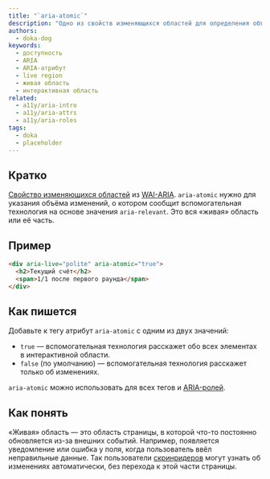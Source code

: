 ```yaml
---
title: "`aria-atomic`"
description: "Одно из свойств изменяющихся областей для определения объёма изменений, о которых расскажет скринридер."
authors:
  - doka-dog
keywords:
  - доступность
  - ARIA
  - ARIA-атрибут
  - live region
  - живая область
  - интерактивная область
related:
  - a11y/aria-intro
  - a11y/aria-attrs
  - a11y/aria-roles
tags:
  - doka
  - placeholder
---
```


## Кратко

[Свойство изменяющихся областей](/a11y/aria-attrs/#atributy-izmenyayushchihsya-oblastey) из [WAI-ARIA](/a11y/aria-intro/#specifikaciya). `aria-atomic` нужно для указания объёма изменений, о котором сообщит вспомогательная технология на основе значения `aria-relevant`. Это вся «живая» область или её часть.

## Пример

```html
<div aria-live="polite" aria-atomic="true">
  <h2>Текущий счёт</h2>
  <span>1/1 после первого раунда</span>
</div>
```

## Как пишется

Добавьте к тегу атрибут `aria-atomic` с одним из двух значений:

- `true` — вспомогательная технология расскажет обо всех элементах в интерактивной области.
- `false` (по умолчанию) — вспомогательная технология расскажет только об изменениях.

`aria-atomic` можно использовать для всех тегов и [ARIA-ролей](/a11y/aria-roles/).

## Как понять

«Живая» область — это область страницы, в которой что-то постоянно обновляется из-за внешних событий. Например, появляется уведомление или ошибка у поля, когда пользователь ввёл неправильные данные. Так пользователи [скринридеров](/html/screenreaders/) могут узнать об изменениях автоматически, без перехода к этой части страницы.
